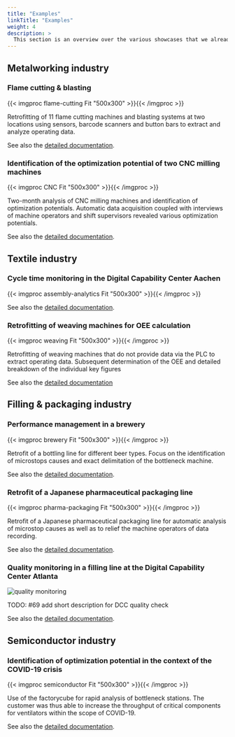 ```yaml
---
title: "Examples"
linkTitle: "Examples"
weight: 4
description: >
  This section is an overview over the various showcases that we already did. It provides for every showcase a quick summary including a picture. More details can be found in the subsequent documents.
---
```


## Metalworking industry

### Flame cutting & blasting

{{< imgproc flame-cutting Fit "500x300" >}}{{< /imgproc >}}

Retrofitting of 11 flame cutting machines and blasting systems at two locations using sensors, barcode scanners and button bars to extract and analyze operating data. 

See also the [detailed documentation](flame-cutting).

### Identification of the optimization potential of two CNC milling machines

{{< imgproc CNC Fit "500x300" >}}{{< /imgproc >}}

Two-month analysis of CNC milling machines and identification of optimization potentials. Automatic data acquisition coupled with interviews of machine operators and shift supervisors revealed various optimization potentials.

See also the [detailed documentation](cnc-milling).

## Textile industry

### Cycle time monitoring in the Digital Capability Center Aachen

{{< imgproc assembly-analytics Fit "500x300" >}}{{< /imgproc >}}

See also the [detailed documentation](dcc-assembly-analytics).

### Retrofitting of weaving machines for OEE calculation

{{< imgproc weaving Fit "500x300" >}}{{< /imgproc >}}

Retrofitting of weaving machines that do not provide data via the PLC to extract operating data. Subsequent determination of the OEE and detailed breakdown of the individual key figures

See also the [detailed documentation](weaving)

## Filling & packaging industry

### Performance management in a brewery

{{< imgproc brewery Fit "500x300" >}}{{< /imgproc >}}

Retrofit of a bottling line for different beer types. Focus on the identification of microstops causes and exact delimitation of the bottleneck machine.

See also the [detailed documentation](brewery).

### Retrofit of a Japanese pharmaceutical packaging line

{{< imgproc pharma-packaging Fit "500x300" >}}{{< /imgproc >}}

Retrofit of a Japanese pharmaceutical packaging line for automatic analysis of microstop causes as well as to relief the machine operators of data recording.

See also the [detailed documentation](pharma-packaging).

### Quality monitoring in a filling line at the Digital Capability Center Atlanta

![quality monitoring](images/dcc-quality-check/picture1.jpg)

TODO: #69 add short description for DCC quality check

See also the [detailed documentation](dcc-quality-check).

## Semiconductor industry

### Identification of optimization potential in the context of the COVID-19 crisis

{{< imgproc semiconductor Fit "500x300" >}}{{< /imgproc >}}

Use of the factorycube for rapid analysis of bottleneck stations. The customer was thus able to increase the throughput of critical components for ventilators within the scope of COVID-19.

See also the [detailed documentation](semiconductor).
